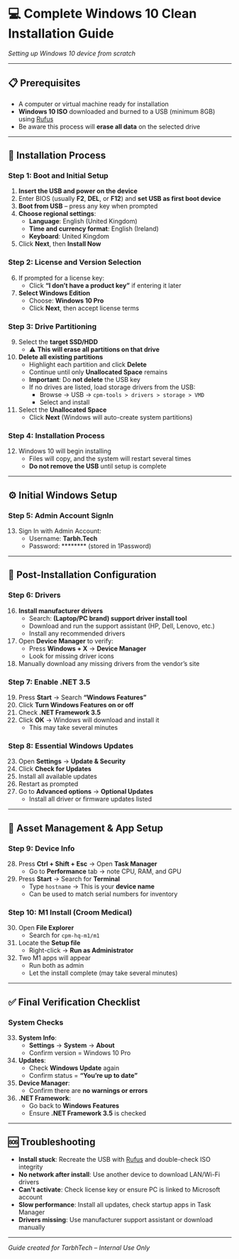 # 💻 Complete Windows 10 Clean Installation Guide  
*Setting up Windows 10 device from scratch*  

---

## 📋 Prerequisites

- A computer or virtual machine ready for installation  
- **Windows 10 ISO** downloaded and burned to a USB (minimum 8GB) using [Rufus](https://rufus.ie)
- Be aware this process will **erase all data** on the selected drive  

---

## 🚀 Installation Process

### Step 1: Boot and Initial Setup

1. **Insert the USB and power on the device**  
2. Enter BIOS (usually **F2**, **DEL**, or **F12**) and **set USB as first boot device**  
3. **Boot from USB** – press any key when prompted  
4. **Choose regional settings**:  
   - **Language**: English (United Kingdom)  
   - **Time and currency format**: English (Ireland)  
   - **Keyboard**: United Kingdom  
5. Click **Next**, then **Install Now**

### Step 2: License and Version Selection

6. If prompted for a license key:
   - Click **“I don’t have a product key”** if entering it later  
7. **Select Windows Edition**  
   - Choose: **Windows 10 Pro**  
   - Click **Next**, then accept license terms

### Step 3: Drive Partitioning

9. Select the **target SSD/HDD**  
   - ⚠️ **This will erase all partitions on that drive**  
10. **Delete all existing partitions**  
    - Highlight each partition and click **Delete**  
    - Continue until only **Unallocated Space** remains  
    - **Important**: Do **not delete** the USB key  
    - If no drives are listed, load storage drivers from the USB:  
      - Browse → USB → `cpm-tools > drivers > storage > VMD`  
      - Select and install  
11. Select the **Unallocated Space**  
    - Click **Next** (Windows will auto-create system partitions)

### Step 4: Installation Process

12. Windows 10 will begin installing  
    - Files will copy, and the system will restart several times  
    - **Do not remove the USB** until setup is complete  

---

## ⚙️ Initial Windows Setup

### Step 5: Admin Account SignIn

13. Sign In with Admin Account:  
    - Username: **Tarbh.Tech**  
    - Password: ******** (stored in 1Password)  


---

## 🔧 Post-Installation Configuration

### Step 6: Drivers

16. **Install manufacturer drivers**  
    - Search: **(Laptop/PC brand) support driver install tool**  
    - Download and run the support assistant (HP, Dell, Lenovo, etc.)  
    - Install any recommended drivers  
17. Open **Device Manager** to verify:  
    - Press **Windows + X** → **Device Manager**  
    - Look for missing driver icons  
18. Manually download any missing drivers from the vendor’s site

### Step 7: Enable .NET 3.5

19. Press **Start** → Search **“Windows Features”**  
20. Click **Turn Windows Features on or off**  
21. Check **.NET Framework 3.5**  
22. Click **OK** → Windows will download and install it  
    - This may take several minutes  

### Step 8: Essential Windows Updates

23. Open **Settings** → **Update & Security**  
24. Click **Check for Updates**  
25. Install all available updates  
26. Restart as prompted  
27. Go to **Advanced options** → **Optional Updates**  
    - Install all driver or firmware updates listed

---

## 🧾 Asset Management & App Setup

### Step 9: Device Info

28. Press **Ctrl + Shift + Esc** → Open **Task Manager**  
    - Go to **Performance** tab → note CPU, RAM, and GPU  
29. Press **Start** → Search for **Terminal**  
    - Type `hostname` → This is your **device name**  
    - Can be used to match serial numbers for inventory  

### Step 10: M1 Install (Croom Medical)

30. Open **File Explorer**  
    - Search for `cpm-hq-m1/m1`  
31. Locate the **Setup file**  
    - Right-click → **Run as Administrator**  
32. Two M1 apps will appear  
    - Run both as admin  
    - Let the install complete (may take several minutes)

---

## ✅ Final Verification Checklist

### System Checks

33. **System Info**:  
    - **Settings** → **System** → **About**  
    - Confirm version = Windows 10 Pro  
34. **Updates**:  
    - Check **Windows Update** again  
    - Confirm status = **“You’re up to date”**  
35. **Device Manager**:  
    - Confirm there are **no warnings or errors**  
36. **.NET Framework**:  
    - Go back to **Windows Features**  
    - Ensure **.NET Framework 3.5** is checked  

---

## 🆘 Troubleshooting

- **Install stuck**: Recreate the USB with [Rufus](https://rufus.ie) and double-check ISO integrity  
- **No network after install**: Use another device to download LAN/Wi-Fi drivers  
- **Can't activate**: Check license key or ensure PC is linked to Microsoft account  
- **Slow performance**: Install all updates, check startup apps in Task Manager  
- **Drivers missing**: Use manufacturer support assistant or download manually

---

*Guide created for TarbhTech – Internal Use Only*  
